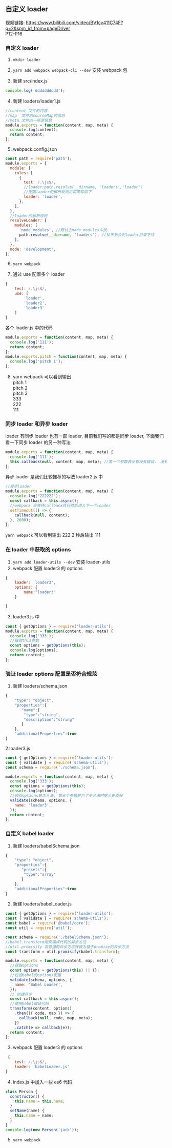 ## 自定义 loader

视频链接: https://www.bilibili.com/video/BV1cv411C74F?p=2&spm_id_from=pageDriver  
P12-P16

### 自定义 loader

1. `mkdir loader`
2. `yarn add webpack webpack-cli --dev` 安装 webpack 包

3. 新建 src/index.js

```js
console.log('dddddddddd');
```

4. 新建 loaders/loader1.js

```js
//content 文件的内容
//map  文件的sourceMap的信息
//meta 文件的一些源信息
module.exports = function(content, map, meta) {
  console.log(content);
  return content;
};
```

5. webpack.config.json

```js
const path = require('path');
module.exports = {
  module: {
    rules: [
      {
        test: /.\js$/,
        //loader:path.resolve(__dirname, 'loaders','loader')
        //配置laoder的解析规则后可简写如下
        loader: 'loader',
      },
    ],
  },
  //loader的解析规则
  resolveLoader: {
    modules: [
      'node_modules', //默认去node_modules中找
      path.resolve(__dirname, 'loaders'), //找不到会到loader目录下找
    ],
  },
  mode: 'development',
};
```

6. `yarn webpack`

7. 通过 use 配置多个 loader

```js
{
    test: /.\js$/,
    use: [
        'loader',
        'loader2',
        'loader3'
    ]
}
```

各个 loader.js 中的代码

```js
module.exports = function(content, map, meta) {
  console.log('111');
  return content;
};
module.exports.pitch = function(content, map, meta) {
  console.log('pitch 1');
};
```

8. yarn webpack 可以看到输出  
   pitch 1  
   pitch 2  
   pitch 3  
   333  
   222  
   111

### 同步 loader 和异步 loader

loader 有同步 loader 也有一部 loader, 目前我们写的都是同步 loader, 下面我们看一下同步 loader 的另一种写法

```js
module.exports = function(content, map, meta) {
  console.log('111');
  this.callback(null, content, map, meta); //第一个参数表示有没有错误， 没有错误就传个null
};
```

异步 loader 是我们比较推荐的写法
loader2.js 中

```js
//异步loader
module.exports = function(content, map, meta) {
  console.log('222222');
  const callback = this.async();
  //webpack 会等待callback执行然后进入下一个loader
  setTimeout(() => {
    callback(null, content);
  }, 2000);
};
```

`yarn webpack`
可以看到输出 222 2 秒后输出 111

### 在 loader 中获取的 options

1. `yarn add loader-utils --dev` 安装 loader-utils
2. webpack 配置 loader3 的 options

```js
{
    loader: 'loader3',
    options: {
        name:"loader3"
    }

}
```

3. loader3.js 中

```js
const { getOptions } = require('loader-utils');
module.exports = function(content, map, meta) {
  console.log('333');
  //接收this参数
  const options = getOptions(this);
  console.log(options);
  return content;
};
```

### 验证 loader options 配置是否符合规范

1. 新建 loaders/schema.json

```js
{
    "type": "object",
    "properties":{
       "name":{
        "type":"string",
        "description":"string"
       }
    },
    "additionalProperties":true
}
```

2.loader3.js

```js
const { getOptions } = require('loader-utils');
const { validate } = require('schema-utils');
const schema = require('./schema.json');

module.exports = function(content, map, meta) {
  console.log('333');
  const options = getOptions(this);
  console.log(options);
  //校验options是否合法, 第三个参数是为了不合法时提示更友好
  validate(schema, options, {
    name: 'loader3',
  });
  return content;
};
```

### 自定义 babel loader

1. 新建 loaders/babelSchema.json

```js
{
    "type": "object",
    "properties":{
       "presets":{
        "type":"array"
       }
    },
    "additionalProperties":true
}
```

2. 新建 loaders/babelLoader.js

```js
const { getOptions } = require('loader-utils');
const { validate } = require('schema-utils');
const babel = require('@babel/core');
const util = require('util');

const schema = require('./babelSchema.json');
//babel.transform用来编译代码的异步方法
//util.promisify 将普通的异步方法转换为基于promise的异步方法
const transform = util.promisify(babel.transform);

module.exports = function(content, map, meta) {
  //获取options
  const options = getOptions(this) || {};
  //校验babel的options配置
  validate(schema, options, {
    name: 'Babel Loader',
  });
  // 创建异步
  const callback = this.async();
  //使用babel编译代码
  transform(content, options)
    .then(({ code, map }) => {
      callback(null, code, map, meta);
    })
    .catch(e => callback(e));
  return content;
};
```

3. webpack 配置 loader3 的 options

```js
 {
    test: /.\js$/,
    loader: 'babelLoader.js'
}
```

4. index.js 中加入一些 es6 代码

```js
class Person {
  constructor() {
    this.name = this.name;
  }
  setName(name) {
    this.name = name;
  }
}
console.log(new Person('jack'));
```

5. `yarn webpack`
